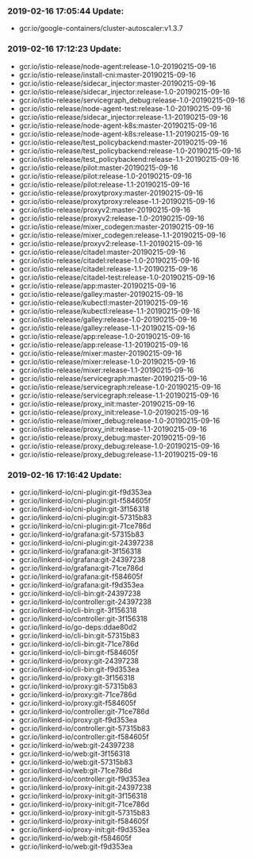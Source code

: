 ### 2019-02-16 17:05:44 Update:

- gcr.io/google-containers/cluster-autoscaler:v1.3.7
### 2019-02-16 17:12:23 Update:

- gcr.io/istio-release/node-agent:release-1.0-20190215-09-16
- gcr.io/istio-release/install-cni:master-20190215-09-16
- gcr.io/istio-release/sidecar_injector:master-20190215-09-16
- gcr.io/istio-release/sidecar_injector:release-1.0-20190215-09-16
- gcr.io/istio-release/servicegraph_debug:release-1.0-20190215-09-16
- gcr.io/istio-release/node-agent-test:release-1.0-20190215-09-16
- gcr.io/istio-release/sidecar_injector:release-1.1-20190215-09-16
- gcr.io/istio-release/node-agent-k8s:master-20190215-09-16
- gcr.io/istio-release/node-agent-k8s:release-1.1-20190215-09-16
- gcr.io/istio-release/test_policybackend:master-20190215-09-16
- gcr.io/istio-release/test_policybackend:release-1.0-20190215-09-16
- gcr.io/istio-release/test_policybackend:release-1.1-20190215-09-16
- gcr.io/istio-release/pilot:master-20190215-09-16
- gcr.io/istio-release/pilot:release-1.0-20190215-09-16
- gcr.io/istio-release/pilot:release-1.1-20190215-09-16
- gcr.io/istio-release/proxytproxy:master-20190215-09-16
- gcr.io/istio-release/proxytproxy:release-1.1-20190215-09-16
- gcr.io/istio-release/proxyv2:master-20190215-09-16
- gcr.io/istio-release/proxyv2:release-1.0-20190215-09-16
- gcr.io/istio-release/mixer_codegen:master-20190215-09-16
- gcr.io/istio-release/mixer_codegen:release-1.1-20190215-09-16
- gcr.io/istio-release/proxyv2:release-1.1-20190215-09-16
- gcr.io/istio-release/citadel:master-20190215-09-16
- gcr.io/istio-release/citadel:release-1.0-20190215-09-16
- gcr.io/istio-release/citadel:release-1.1-20190215-09-16
- gcr.io/istio-release/citadel-test:release-1.0-20190215-09-16
- gcr.io/istio-release/app:master-20190215-09-16
- gcr.io/istio-release/galley:master-20190215-09-16
- gcr.io/istio-release/kubectl:master-20190215-09-16
- gcr.io/istio-release/kubectl:release-1.1-20190215-09-16
- gcr.io/istio-release/galley:release-1.0-20190215-09-16
- gcr.io/istio-release/galley:release-1.1-20190215-09-16
- gcr.io/istio-release/app:release-1.0-20190215-09-16
- gcr.io/istio-release/app:release-1.1-20190215-09-16
- gcr.io/istio-release/mixer:master-20190215-09-16
- gcr.io/istio-release/mixer:release-1.0-20190215-09-16
- gcr.io/istio-release/mixer:release-1.1-20190215-09-16
- gcr.io/istio-release/servicegraph:master-20190215-09-16
- gcr.io/istio-release/servicegraph:release-1.0-20190215-09-16
- gcr.io/istio-release/servicegraph:release-1.1-20190215-09-16
- gcr.io/istio-release/proxy_init:master-20190215-09-16
- gcr.io/istio-release/proxy_init:release-1.0-20190215-09-16
- gcr.io/istio-release/mixer_debug:release-1.0-20190215-09-16
- gcr.io/istio-release/proxy_init:release-1.1-20190215-09-16
- gcr.io/istio-release/proxy_debug:master-20190215-09-16
- gcr.io/istio-release/proxy_debug:release-1.0-20190215-09-16
- gcr.io/istio-release/proxy_debug:release-1.1-20190215-09-16
### 2019-02-16 17:16:42 Update:

- gcr.io/linkerd-io/cni-plugin:git-f9d353ea
- gcr.io/linkerd-io/cni-plugin:git-f584605f
- gcr.io/linkerd-io/cni-plugin:git-3f156318
- gcr.io/linkerd-io/cni-plugin:git-57315b83
- gcr.io/linkerd-io/cni-plugin:git-71ce786d
- gcr.io/linkerd-io/grafana:git-57315b83
- gcr.io/linkerd-io/cni-plugin:git-24397238
- gcr.io/linkerd-io/grafana:git-3f156318
- gcr.io/linkerd-io/grafana:git-24397238
- gcr.io/linkerd-io/grafana:git-71ce786d
- gcr.io/linkerd-io/grafana:git-f584605f
- gcr.io/linkerd-io/grafana:git-f9d353ea
- gcr.io/linkerd-io/cli-bin:git-24397238
- gcr.io/linkerd-io/controller:git-24397238
- gcr.io/linkerd-io/cli-bin:git-3f156318
- gcr.io/linkerd-io/controller:git-3f156318
- gcr.io/linkerd-io/go-deps:ddae80d2
- gcr.io/linkerd-io/cli-bin:git-57315b83
- gcr.io/linkerd-io/cli-bin:git-71ce786d
- gcr.io/linkerd-io/cli-bin:git-f584605f
- gcr.io/linkerd-io/proxy:git-24397238
- gcr.io/linkerd-io/cli-bin:git-f9d353ea
- gcr.io/linkerd-io/proxy:git-3f156318
- gcr.io/linkerd-io/proxy:git-57315b83
- gcr.io/linkerd-io/proxy:git-71ce786d
- gcr.io/linkerd-io/proxy:git-f584605f
- gcr.io/linkerd-io/controller:git-71ce786d
- gcr.io/linkerd-io/proxy:git-f9d353ea
- gcr.io/linkerd-io/controller:git-57315b83
- gcr.io/linkerd-io/controller:git-f584605f
- gcr.io/linkerd-io/web:git-24397238
- gcr.io/linkerd-io/web:git-3f156318
- gcr.io/linkerd-io/web:git-57315b83
- gcr.io/linkerd-io/web:git-71ce786d
- gcr.io/linkerd-io/controller:git-f9d353ea
- gcr.io/linkerd-io/proxy-init:git-24397238
- gcr.io/linkerd-io/proxy-init:git-3f156318
- gcr.io/linkerd-io/proxy-init:git-71ce786d
- gcr.io/linkerd-io/proxy-init:git-57315b83
- gcr.io/linkerd-io/proxy-init:git-f584605f
- gcr.io/linkerd-io/proxy-init:git-f9d353ea
- gcr.io/linkerd-io/web:git-f584605f
- gcr.io/linkerd-io/web:git-f9d353ea
